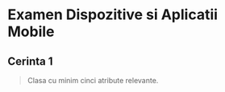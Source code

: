 # Examen Dispozitive si Aplicatii Mobile <br>

## Cerinta 1
> Clasa cu minim cinci atribute relevante.
